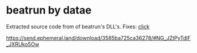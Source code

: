 # beatrun by datae
Extracted source code from of beatrun's DLL's.
Fixes: [click](https://github.com/JonnyBro/beatrun/blob/master/FIXES.md)

https://send.ephemeral.land/download/3585ba725ca36278/#NG_JZtPyTdlF_JXRUko5Ow
